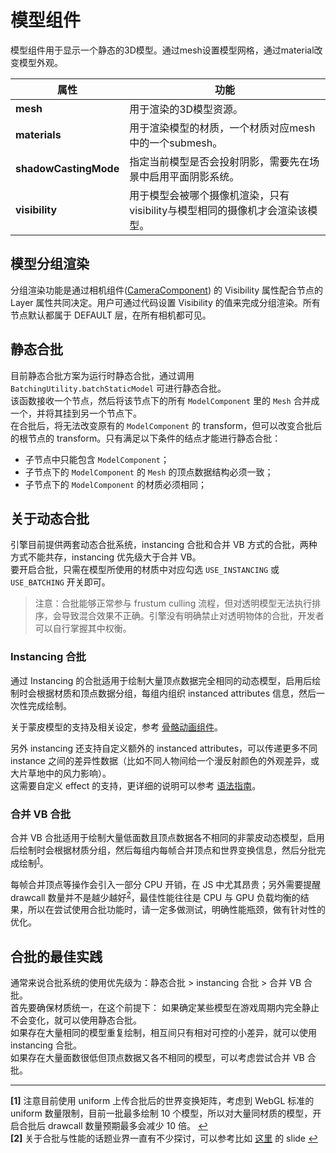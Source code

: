 # 模型组件

模型组件用于显示一个静态的3D模型。通过mesh设置模型网格，通过material改变模型外观。

属性 | 功能
--- | ---
**mesh** | 用于渲染的3D模型资源。
**materials** | 用于渲染模型的材质，一个材质对应mesh中的一个submesh。
**shadowCastingMode** | 指定当前模型是否会投射阴影，需要先在场景中启用平面阴影系统。
**visibility** | 用于模型会被哪个摄像机渲染，只有visibility与模型相同的摄像机才会渲染该模型。

## 模型分组渲染

分组渲染功能是通过相机组件([CameraComponent](../../editor/components/camera-component.md)) 的 Visibility 属性配合节点的 Layer 属性共同决定。用户可通过代码设置 Visibility 的值来完成分组渲染。所有节点默认都属于 DEFAULT 层，在所有相机都可见。

## 静态合批

目前静态合批方案为运行时静态合批，通过调用 `BatchingUtility.batchStaticModel` 可进行静态合批。<br>
该函数接收一个节点，然后将该节点下的所有 `ModelComponent` 里的 `Mesh` 合并成一个，并将其挂到另一个节点下。<br>
在合批后，将无法改变原有的 `ModelComponent` 的 transform，但可以改变合批后的根节点的 transform。只有满足以下条件的结点才能进行静态合批：
* 子节点中只能包含 `ModelComponent`；
* 子节点下的 `ModelComponent` 的 `Mesh` 的顶点数据结构必须一致；
* 子节点下的 `ModelComponent` 的材质必须相同；

## 关于动态合批

引擎目前提供两套动态合批系统，instancing 合批和合并 VB 方式的合批，两种方式不能共存，instancing 优先级大于合并 VB。<br>
要开启合批，只需在模型所使用的材质中对应勾选 `USE_INSTANCING` 或 `USE_BATCHING` 开关即可。

> 注意：合批能够正常参与 frustum culling 流程，但对透明模型无法执行排序，会导致混合效果不正确。引擎没有明确禁止对透明物体的合批，开发者可以自行掌握其中权衡。

### Instancing 合批

通过 Instancing 的合批适用于绘制大量顶点数据完全相同的动态模型，启用后绘制时会根据材质和顶点数据分组，每组内组织 instanced attributes 信息，然后一次性完成绘制。

关于蒙皮模型的支持及相关设定，参考 [骨骼动画组件](../animation/skeletal-animation.md#关于动态-Instancing)。

另外 instancing 还支持自定义额外的 instanced attributes，可以传递更多不同 instance 之间的差异性数据（比如不同人物间给一个漫反射颜色的外观差异，或大片草地中的风力影响）。<br>
这需要自定义 effect 的支持，更详细的说明可以参考 [语法指南](../../material-system/effect-syntax.md#自定义-Instanced-属性)。

### 合并 VB 合批

合并 VB 合批适用于绘制大量低面数且顶点数据各不相同的非蒙皮动态模型，启用后绘制时会根据材质分组，然后每组内每帧合并顶点和世界变换信息，然后分批完成绘制<sup id="a1">[1](#f1)</sup>。

每帧合并顶点等操作会引入一部分 CPU 开销，在 JS 中尤其昂贵；另外需要提醒 drawcall 数量并不是越少越好<sup id="a2">[2](#f2)</sup>，最佳性能往往是 CPU 与 GPU 负载均衡的结果，所以在尝试使用合批功能时，请一定多做测试，明确性能瓶颈，做有针对性的优化。

## 合批的最佳实践

通常来说合批系统的使用优先级为：静态合批 > instancing 合批 > 合并 VB 合批。<br>
首先要确保材质统一，在这个前提下：
如果确定某些模型在游戏周期内完全静止不会变化，就可以使用静态合批。<br>
如果存在大量相同的模型重复绘制，相互间只有相对可控的小差异，就可以使用 instancing 合批。<br>
如果存在大量面数很低但顶点数据又各不相同的模型，可以考虑尝试合并 VB 合批。<br>

---

<b id="f1">[1]</b> 注意目前使用 uniform 上传合批后的世界变换矩阵，考虑到 WebGL 标准的 uniform 数量限制，目前一批最多绘制 10 个模型，所以对大量同材质的模型，开启合批后 drawcall 数量预期最多会减少 10 倍。 [↩](#a1)<br>
<b id="f2">[2]</b> 关于合批与性能的话题业界一直有不少探讨，可以参考比如 [这里](https://www.nvidia.com/docs/IO/8228/BatchBatchBatch.pdf) 的 slide [↩](#a2)<br>
